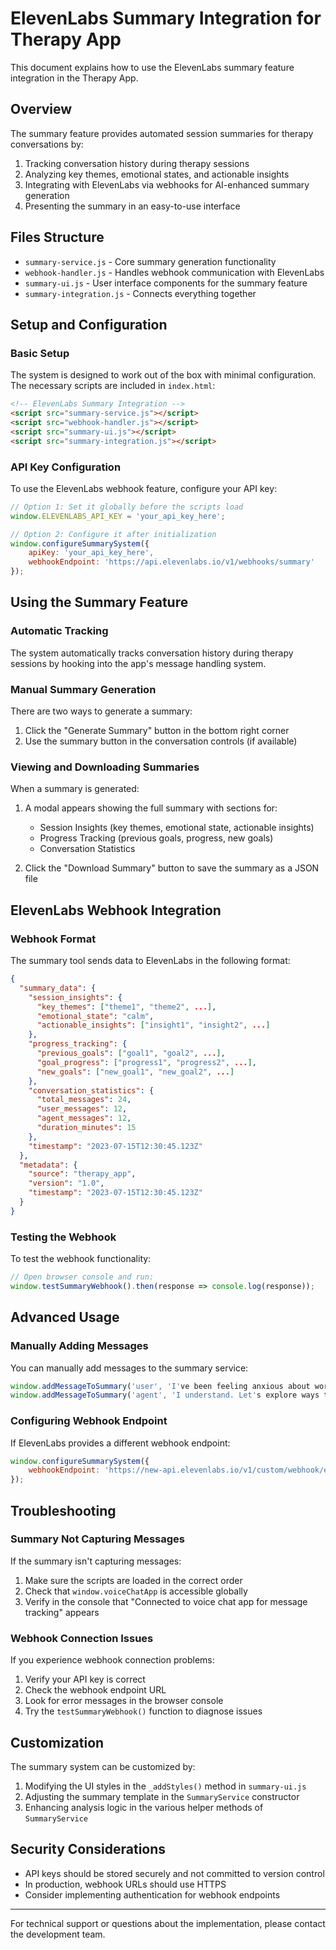 # ElevenLabs Summary Integration for Therapy App

This document explains how to use the ElevenLabs summary feature integration in the Therapy App.

## Overview

The summary feature provides automated session summaries for therapy conversations by:

1. Tracking conversation history during therapy sessions
2. Analyzing key themes, emotional states, and actionable insights
3. Integrating with ElevenLabs via webhooks for AI-enhanced summary generation
4. Presenting the summary in an easy-to-use interface

## Files Structure

- `summary-service.js` - Core summary generation functionality
- `webhook-handler.js` - Handles webhook communication with ElevenLabs
- `summary-ui.js` - User interface components for the summary feature
- `summary-integration.js` - Connects everything together

## Setup and Configuration

### Basic Setup

The system is designed to work out of the box with minimal configuration. The necessary scripts are included in `index.html`:

```html
<!-- ElevenLabs Summary Integration -->
<script src="summary-service.js"></script>
<script src="webhook-handler.js"></script>
<script src="summary-ui.js"></script>
<script src="summary-integration.js"></script>
```

### API Key Configuration

To use the ElevenLabs webhook feature, configure your API key:

```javascript
// Option 1: Set it globally before the scripts load
window.ELEVENLABS_API_KEY = 'your_api_key_here';

// Option 2: Configure it after initialization
window.configureSummarySystem({
    apiKey: 'your_api_key_here',
    webhookEndpoint: 'https://api.elevenlabs.io/v1/webhooks/summary'
});
```

## Using the Summary Feature

### Automatic Tracking

The system automatically tracks conversation history during therapy sessions by hooking into the app's message handling system.

### Manual Summary Generation

There are two ways to generate a summary:

1. Click the "Generate Summary" button in the bottom right corner
2. Use the summary button in the conversation controls (if available)

### Viewing and Downloading Summaries

When a summary is generated:

1. A modal appears showing the full summary with sections for:
   - Session Insights (key themes, emotional state, actionable insights)
   - Progress Tracking (previous goals, progress, new goals)
   - Conversation Statistics
   
2. Click the "Download Summary" button to save the summary as a JSON file

## ElevenLabs Webhook Integration

### Webhook Format

The summary tool sends data to ElevenLabs in the following format:

```json
{
  "summary_data": {
    "session_insights": {
      "key_themes": ["theme1", "theme2", ...],
      "emotional_state": "calm",
      "actionable_insights": ["insight1", "insight2", ...]
    },
    "progress_tracking": {
      "previous_goals": ["goal1", "goal2", ...],
      "goal_progress": ["progress1", "progress2", ...],
      "new_goals": ["new_goal1", "new_goal2", ...]
    },
    "conversation_statistics": {
      "total_messages": 24,
      "user_messages": 12,
      "agent_messages": 12, 
      "duration_minutes": 15
    },
    "timestamp": "2023-07-15T12:30:45.123Z"
  },
  "metadata": {
    "source": "therapy_app",
    "version": "1.0",
    "timestamp": "2023-07-15T12:30:45.123Z"
  }
}
```

### Testing the Webhook

To test the webhook functionality:

```javascript
// Open browser console and run:
window.testSummaryWebhook().then(response => console.log(response));
```

## Advanced Usage

### Manually Adding Messages

You can manually add messages to the summary service:

```javascript
window.addMessageToSummary('user', 'I've been feeling anxious about work lately');
window.addMessageToSummary('agent', 'I understand. Let's explore ways to manage that anxiety');
```

### Configuring Webhook Endpoint

If ElevenLabs provides a different webhook endpoint:

```javascript
window.configureSummarySystem({
    webhookEndpoint: 'https://new-api.elevenlabs.io/v1/custom/webhook/endpoint'
});
```

## Troubleshooting

### Summary Not Capturing Messages

If the summary isn't capturing messages:

1. Make sure the scripts are loaded in the correct order
2. Check that `window.voiceChatApp` is accessible globally
3. Verify in the console that "Connected to voice chat app for message tracking" appears

### Webhook Connection Issues

If you experience webhook connection problems:

1. Verify your API key is correct
2. Check the webhook endpoint URL
3. Look for error messages in the browser console
4. Try the `testSummaryWebhook()` function to diagnose issues

## Customization

The summary system can be customized by:

1. Modifying the UI styles in the `_addStyles()` method in `summary-ui.js`
2. Adjusting the summary template in the `SummaryService` constructor
3. Enhancing analysis logic in the various helper methods of `SummaryService`

## Security Considerations

- API keys should be stored securely and not committed to version control
- In production, webhook URLs should use HTTPS
- Consider implementing authentication for webhook endpoints

---

For technical support or questions about the implementation, please contact the development team. 